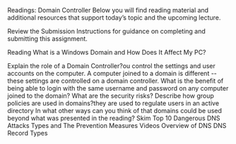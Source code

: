 Readings: Domain Controller
Below you will find reading material and additional resources that support today’s topic and the upcoming lecture.

Review the Submission Instructions for guidance on completing and submitting this assignment.

Reading
What is a Windows Domain and How Does It Affect My PC?

Explain the role of a Domain Controller?ou control the settings and user accounts on the computer. A computer joined to a domain is different -- these settings are controlled on a domain controller.
What is the benefit of being able to login with the same username and password on any computer joined to the domain? What are the security risks?
Describe how group policies are used in domains?they are used to regulate users in an active directory 
In what other ways can you think of that domains could be used beyond what was presented in the reading?
Skim
Top 10 Dangerous DNS Attacks Types and The Prevention Measures
Videos
Overview of DNS
DNS Record Types
